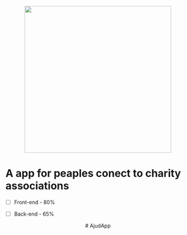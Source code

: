 <p align="center"><a href="https://laravel.com" target="_blank"><img src="https://raw.githubusercontent.com/laravel/art/master/logo-lockup/5%20SVG/2%20CMYK/1%20Full%20Color/laravel-logolockup-cmyk-red.svg" width="400"></a></p>
<h1>A app for peaples conect to charity associations</h1>

- [ ] Front-end - 80%
- [ ] Back-end - 65%

  

<p align="center"> # AjudApp </p>
